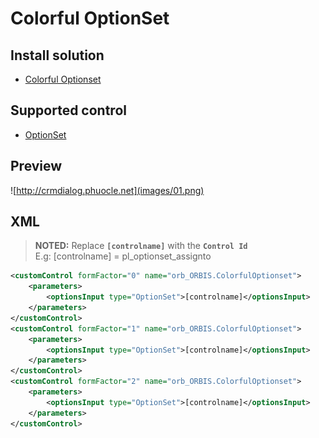 # Colorful OptionSet

## Install solution

- [Colorful Optionset](https://pcf.gallery/colorful-optionset)

## Supported control

- [OptionSet](../../blocks/Controls/OptionSet)

## Preview

![http://crmdialog.phuocle.net](images/01.png)

## XML

>**NOTED:**
Replace **```[controlname]```** with the **```Control Id```**\
E.g: [controlname] = pl_optionset_assignto

```xml
<customControl formFactor="0" name="orb_ORBIS.ColorfulOptionset">
    <parameters>
        <optionsInput type="OptionSet">[controlname]</optionsInput>
    </parameters>
</customControl>
<customControl formFactor="1" name="orb_ORBIS.ColorfulOptionset">
    <parameters>
        <optionsInput type="OptionSet">[controlname]</optionsInput>
    </parameters>
</customControl>
<customControl formFactor="2" name="orb_ORBIS.ColorfulOptionset">
    <parameters>
        <optionsInput type="OptionSet">[controlname]</optionsInput>
    </parameters>
</customControl>
```
